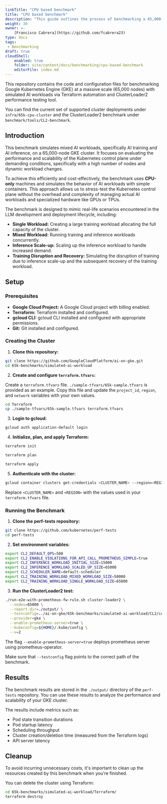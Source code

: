 ```yaml
---
linkTitle: "CPU based benchmark"
title: "CPU based benchmark"
description: "This guide outlines the process of benchmarking a 65,000-node Google Kubernetes Engine (GKE) cluster using CPU-only machines to simulate AI workloads and evaluate the Kubernetes control plane's performance. It details how to deploy the cluster with Terraform, run diverse simulated AI workloads (including training and inference) using ClusterLoader2, and collect performance metrics to assess scalability and stability. The benchmark results, stored in the perf-tests repository, provide insights into pod state transitions, scheduling throughput, and API server latency under extreme load, allowing for a comprehensive evaluation of the control plane's capabilities."
weight: 30
owner: >-
    [Francisco Cabrera](https://github.com/fcabrera23)
type: docs
tags:
 - Benchmarking
draft: true
cloudShell: 
    enabled: true
    folder: site/content/docs/benchmarking/cpu-based-benchmark
    editorFile: index.md
---
```

This repository contains the code and configuration files for benchmarking Google Kubernetes Engine (GKE) at a massive scale (65,000 nodes) with simulated AI workloads via Terraform automation and ClusterLoader2 performance testing tool.

You can find the current set of supported cluster deployments under `infra/65k-cpu-cluster` and the ClusterLoader2 benchmark under `benchmark/tools/CL2-benchmark`.

## Introduction

This benchmark simulates mixed AI workloads, specifically AI training and AI inference, on a 65,000-node GKE cluster. It focuses on evaluating the performance and scalability of the Kubernetes control plane under demanding conditions, specifically with a high number of nodes and dynamic workload changes.

To achieve this efficiently and cost-effectively, the benchmark uses **CPU-only** machines and simulates the behavior of AI workloads with simple containers. This approach allows us to stress-test the Kubernetes control plane without the overhead and complexity of managing actual AI workloads and specialized hardware like GPUs or TPUs.

The benchmark is designed to mimic real-life scenarios encountered in the LLM development and deployment lifecycle, including:

* **Single Workload:** Creating a large training workload allocating the full capacity of the cluster.
* **Mixed Workload:** Running training and inference workloads concurrently.
* **Inference Scale-up:** Scaling up the inference workload to handle increased demand.
* **Training Disruption and Recovery:** Simulating the disruption of training due to inference scale-up and the subsequent recovery of the training workload.


## Setup

### Prerequisites

* **Google Cloud Project:** A Google Cloud project with billing enabled.
* **Terraform:** Terraform installed and configured.
* **gcloud CLI:** gcloud CLI installed and configured with appropriate permissions.
* **Git:** Git installed and configured.


### Creating the Cluster


1. **Clone this repository:**

```bash
git clone https://github.com/GoogleCloudPlatform/ai-on-gke.git
cd 65k-benchmarks/simulated-ai-workload
```
2. **Create and configure `terraform.tfvars`:**

Create a `terraform.tfvars` file. `./sample-tfvars/65k-sample.tfvars` is provided as an example. Copy this file and update the `project_id`, `region`, and `network` variables with your own values.



```bash
cd Terraform
cp ./sample-tfvars/65k-sample.tfvars terraform.tfvars
```


3. **Login to gcloud:**


```bash
gcloud auth application-default login
```



4. **Initialize, plan, and apply Terraform:**


```bash
terraform init

terraform plan

terraform apply
```

5. **Authenticate with the cluster:**

```bash
gcloud container clusters get-credentials <CLUSTER_NAME> --region=<REGION>
```

Replace `<CLUSTER_NAME>` and `<REGION>` with the values used in your `terraform.tfvars` file.

### Running the Benchmark

1. **Clone the perf-tests repository:**


```bash
git clone https://github.com/kubernetes/perf-tests
cd perf-tests

```
2. **Set environment variables:**

```bash
export CL2_DEFAULT_QPS=500
export CL2_ENABLE_VIOLATIONS_FOR_API_CALL_PROMETHEUS_SIMPLE=true
export CL2_INFERENCE_WORKLOAD_INITIAL_SIZE=15000
export CL2_INFERENCE_WORKLOAD_SCALED_UP_SIZE=65000
export CL2_SCHEDULER_NAME=default-scheduler
export CL2_TRAINING_WORKLOAD_MIXED_WORKLOAD_SIZE=50000
export CL2_TRAINING_WORKLOAD_SINGLE_WORKLOAD_SIZE=65000
```
3. **Run the ClusterLoader2 test:**

```bash
./run-e2e-with-prometheus-fw-rule.sh cluster-loader2 \
  --nodes=65000 \
  --report-dir=./output/ \
  --testconfig=../ai-on-gke/65k-benchmarks/simulated-ai-workload/CL2/config.yaml \
  --provider=gke \
  --enable-prometheus-server=true \
  --kubeconfig=${HOME}/.kube/config \
  --v=2
```

The flag `--enable-prometheus-server=true` deploys prometheus server using prometheus-operator.

Make sure that `--testconfig` flag points to the correct path of the benchmark.

## Results

The benchmark results are stored in the `./output/` directory of the `perf-tests` repository. You can use these results to analyze the performance and scalability of your GKE cluster.

The results include metrics such as:

- Pod state transition durations
- Pod startup latency
- Scheduling throughput
- Cluster creation/deletion time (measured from the Terraform logs)
- API server latency


## Cleanup

To avoid incurring unnecessary costs, it's important to clean up the resources created by this benchmark when you're finished.


You can delete the cluster using Terraform:

```bash
cd 65k-benchmarks/simulated-ai-workload/Terraform/
terraform destroy
```